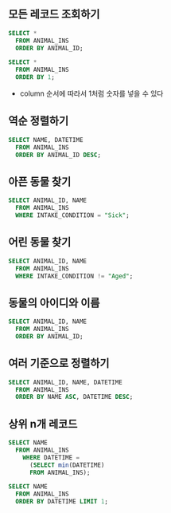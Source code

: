 ## 모든 레코드 조회하기
```sql
SELECT * 
  FROM ANIMAL_INS 
  ORDER BY ANIMAL_ID;
```

```sql
SELECT * 
  FROM ANIMAL_INS 
  ORDER BY 1;
```
* column 순서에 따라서 1처럼 숫자를 넣을 수 있다

## 역순 정렬하기
```sql
SELECT NAME, DATETIME 
  FROM ANIMAL_INS 
  ORDER BY ANIMAL_ID DESC;
```

## 아픈 동물 찾기
```sql
SELECT ANIMAL_ID, NAME 
  FROM ANIMAL_INS 
  WHERE INTAKE_CONDITION = "Sick";
```

## 어린 동물 찾기
```sql
SELECT ANIMAL_ID, NAME 
  FROM ANIMAL_INS 
  WHERE INTAKE_CONDITION != "Aged";
```

## 동물의 아이디와 이름
```sql
SELECT ANIMAL_ID, NAME 
  FROM ANIMAL_INS 
  ORDER BY ANIMAL_ID;
```

## 여러 기준으로 정렬하기
```sql
SELECT ANIMAL_ID, NAME, DATETIME 
  FROM ANIMAL_INS 
  ORDER BY NAME ASC, DATETIME DESC;
```
## 상위 n개 레코드
```sql
SELECT NAME 
  FROM ANIMAL_INS 
    WHERE DATETIME = 
      (SELECT min(DATETIME) 
      FROM ANIMAL_INS);

SELECT NAME 
  FROM ANIMAL_INS 
  ORDER BY DATETIME LIMIT 1;
```
